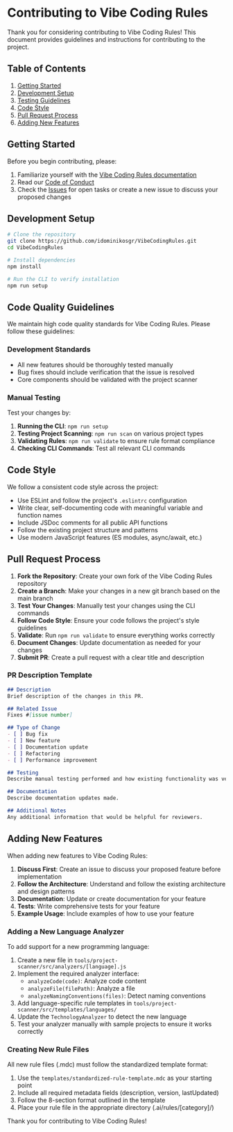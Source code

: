 # Contributing to Vibe Coding Rules

Thank you for considering contributing to Vibe Coding Rules! This document provides guidelines and instructions for contributing to the project.

## Table of Contents

1. [Getting Started](#getting-started)
2. [Development Setup](#development-setup)
3. [Testing Guidelines](#testing-guidelines)
4. [Code Style](#code-style)
5. [Pull Request Process](#pull-request-process)
6. [Adding New Features](#adding-new-features)

## Getting Started

Before you begin contributing, please:

1. Familiarize yourself with the [Vibe Coding Rules documentation](./docs/)
2. Read our [Code of Conduct](./CODE_OF_CONDUCT.md)
3. Check the [Issues](https://github.com/idominikosgr/VibeCodingRules/issues) for open tasks or create a new issue to discuss your proposed changes

## Development Setup

```bash
# Clone the repository
git clone https://github.com/idominikosgr/VibeCodingRules.git
cd VibeCodingRules

# Install dependencies
npm install

# Run the CLI to verify installation
npm run setup
```

## Code Quality Guidelines

We maintain high code quality standards for Vibe Coding Rules. Please follow these guidelines:

### Development Standards

- All new features should be thoroughly tested manually
- Bug fixes should include verification that the issue is resolved
- Core components should be validated with the project scanner

### Manual Testing

Test your changes by:

1. **Running the CLI**: `npm run setup`
2. **Testing Project Scanning**: `npm run scan` on various project types
3. **Validating Rules**: `npm run validate` to ensure rule format compliance
4. **Checking CLI Commands**: Test all relevant CLI commands

## Code Style

We follow a consistent code style across the project:

- Use ESLint and follow the project's `.eslintrc` configuration
- Write clear, self-documenting code with meaningful variable and function names
- Include JSDoc comments for all public API functions
- Follow the existing project structure and patterns
- Use modern JavaScript features (ES modules, async/await, etc.)

## Pull Request Process

1. **Fork the Repository**: Create your own fork of the Vibe Coding Rules repository
2. **Create a Branch**: Make your changes in a new git branch based on the main branch
3. **Test Your Changes**: Manually test your changes using the CLI commands
4. **Follow Code Style**: Ensure your code follows the project's style guidelines
5. **Validate**: Run `npm run validate` to ensure everything works correctly
6. **Document Changes**: Update documentation as needed for your changes
7. **Submit PR**: Create a pull request with a clear title and description

### PR Description Template

```markdown
## Description
Brief description of the changes in this PR.

## Related Issue
Fixes #[issue number]

## Type of Change
- [ ] Bug fix
- [ ] New feature
- [ ] Documentation update
- [ ] Refactoring
- [ ] Performance improvement

## Testing
Describe manual testing performed and how existing functionality was verified.

## Documentation
Describe documentation updates made.

## Additional Notes
Any additional information that would be helpful for reviewers.
```

## Adding New Features

When adding new features to Vibe Coding Rules:

1. **Discuss First**: Create an issue to discuss your proposed feature before implementation
2. **Follow the Architecture**: Understand and follow the existing architecture and design patterns
3. **Documentation**: Update or create documentation for your feature
4. **Tests**: Write comprehensive tests for your feature
5. **Example Usage**: Include examples of how to use your feature

### Adding a New Language Analyzer

To add support for a new programming language:

1. Create a new file in `tools/project-scanner/src/analyzers/[language].js`
2. Implement the required analyzer interface:
   - `analyzeCode(code)`: Analyze code content
   - `analyzeFile(filePath)`: Analyze a file
   - `analyzeNamingConventions(files)`: Detect naming conventions
3. Add language-specific rule templates in `tools/project-scanner/src/templates/languages/`
4. Update the `TechnologyAnalyzer` to detect the new language
5. Test your analyzer manually with sample projects to ensure it works correctly

### Creating New Rule Files

All new rule files (.mdc) must follow the standardized template format:

1. Use the `templates/standardized-rule-template.mdc` as your starting point
2. Include all required metadata fields (description, version, lastUpdated)
3. Follow the 8-section format outlined in the template
4. Place your rule file in the appropriate directory (.ai/rules/[category]/)

Thank you for contributing to Vibe Coding Rules!
